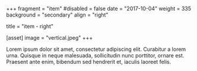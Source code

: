 +++
fragment = "item"
#disabled = false
date = "2017-10-04"
weight = 335
background = "secondary"
align = "right"

title = "item - right"

[asset]
  image = "vertical.jpeg"
+++

Lorem ipsum dolor sit amet, consectetur adipiscing elit. Curabitur a lorem urna. Quisque in neque malesuada, sollicitudin nunc porttitor, ornare est. Praesent ante enim, bibendum sed hendrerit et, iaculis laoreet felis.
